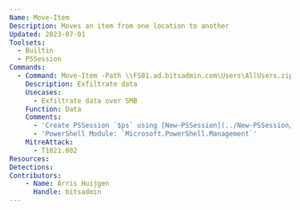 ```yaml
---
Name: Move-Item
Description: Moves an item from one location to another
Updated: 2023-07-01
Toolsets:
  - Builtin
  - PSSession
Commands:
  - Command: Move-Item -Path \\FS01.ad.bitsadmin.com\Users\AllUsers.zip .
    Description: Exfiltrate data
    Usecases:
      - Exfiltrate data over SMB
    Function: Data
    Comments:
      - 'Create PSSession `$ps` using [New-PSSession](../New-PSSession/)'
      - 'PowerShell Module: `Microsoft.PowerShell.Management`'
    MitreAttack:
      - T1021.002
Resources:
Detections:
Contributors:
    - Name: Arris Huijgen
      Handle: bitsadmin
---
```

